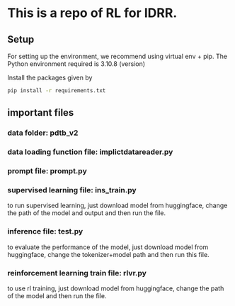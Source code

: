 # This is a repo of RL for IDRR.

## Setup

For setting up the environment, we recommend using virtual env + pip. The Python environment required is 3.10.8 (version)

 Install the packages given by
```bash
pip install -r requirements.txt
```

## important files

### data folder: pdtb_v2
### data loading function file: implictdatareader.py
### prompt file: prompt.py

### supervised learning file: ins_train.py
to run supervised learning, just download model from huggingface, change the path of the model and output and then run the file.

### inference file: test.py
to evaluate the performance of the model, just download model from huggingface, change the tokenizer+model path and then run this file.

### reinforcement learning train file: rlvr.py
to use rl training, just download model from huggingface, change the path of the model and then run the file.



